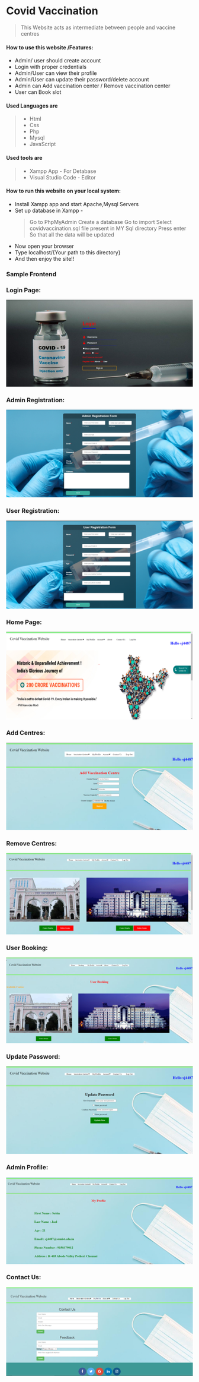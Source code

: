 # Covid Vaccination

> This  Website acts as intermediate between people and vaccine centres 

####  How to use this website /Features:
* Admin/ user should create account
* Login with proper credentials
* Admin/User can view their profile
* Admin/User can update their password/delete account
* Admin can Add vaccination center / Remove vaccination center
* User can Book  slot

#### Used Languages are 
> * Html 
> * Css
> * Php
> * Mysql
> * JavaScript

#### Used tools are 
> * Xampp App           - For Detabase
> * Visual Studio Code  - Editor

#### How to run this  website on your local system:

* Install Xampp app and start Apache,Mysql Servers
* Set up database in Xampp -
    > Go to PhpMyAdmin 
    > Create a database
    > Go to import
    > Select covidvaccination.sql file present in MY Sql directory
    > Press enter So that all the data will be updated
* Now open your browser 
* Type localhost/{Your path to this directory}
* And then enjoy the site!!

### Sample Frontend

### Login Page:

![Image](Output/Login%20page.png)

### Admin Registration:

![Image](Output/Admin%20Registration.png)

### User Registration:

![Image](Output/User%20Registration.png)

### Home Page:

![Image](Output/Admin%20Home%20page.png)

### Add Centres:
![Image](Output/Add%20Centre%20page.png)

### Remove Centres:

![Image](Output/Admin%20Remove%20Centre%20.png)

### User Booking:

![Image](Output/UserBooking.png)

### Update Password:

![Image](Output/Update%20Password.png)

### Admin Profile:
![Image](Output/Admin%20Profile.png)

### Contact Us:
![Image](Output/ContactUs.png)